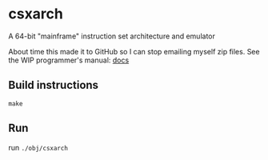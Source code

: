 # csxarch
A 64-bit "mainframe" instruction set architecture and emulator

About time this made it to GitHub so I can stop emailing myself zip files.
See the WIP programmer's manual: [docs](https://docs.google.com/document/d/1WJpPXsvBSfMqvV4w8alXETE1EsHHd2lj0Q7oX9AdC3M/edit)

## Build instructions
`make`

## Run
run `./obj/csxarch`
